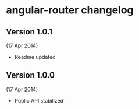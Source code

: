 # angular-router changelog

## Version 1.0.1
(17 Apr 2014)

- Readme updated

## Version 1.0.0
(17 Apr 2014)

- Public API stabilized

